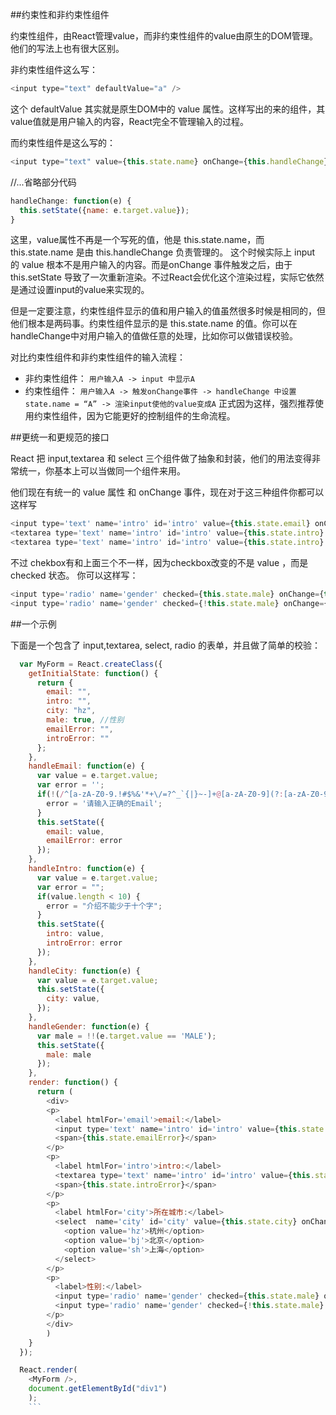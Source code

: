 ##约束性和非约束性组件

约束性组件，由React管理value，而非约束性组件的value由原生的DOM管理。 
他们的写法上也有很大区别。

非约束性组件这么写：
```javascript
<input type="text" defaultValue="a" />
```
这个 defaultValue 其实就是原生DOM中的 value 属性。这样写出的来的组件，其value值就是用户输入的内容，React完全不管理输入的过程。

而约束性组件是这么写的：
```javascript
<input type="text" value={this.state.name} onChange={this.handleChange} />
```
//...省略部分代码
```javascript
handleChange: function(e) {
  this.setState({name: e.target.value});
}
```
这里，value属性不再是一个写死的值，他是 this.state.name，而 this.state.name 是由 this.handleChange 负责管理的。 
这个时候实际上 input 的 value 根本不是用户输入的内容。而是onChange 事件触发之后，由于 this.setState 导致了一次重新渲染。不过React会优化这个渲染过程，实际它依然是通过设置input的value来实现的。

但是一定要注意，约束性组件显示的值和用户输入的值虽然很多时候是相同的，但他们根本是两码事。约束性组件显示的是 this.state.name 的值。你可以在handleChange中对用户输入的值做任意的处理，比如你可以做错误校验。

对比约束性组件和非约束性组件的输入流程：

* 非约束性组件： `用户输入A -> input 中显示A`
* 约束性组件： `用户输入A -> 触发onChange事件 -> handleChange 中设置 state.name = “A” -> 渲染input使他的value变成A`
正式因为这样，强烈推荐使用约束性组件，因为它能更好的控制组件的生命流程。

##更统一和更规范的接口

React 把 input,textarea 和 select 三个组件做了抽象和封装，他们的用法变得非常统一，你基本上可以当做同一个组件来用。

他们现在有统一的 value 属性 和 onChange 事件，现在对于这三种组件你都可以这样写
```javascript
<input type='text' name='intro' id='intro' value={this.state.email} onChange={this.handleEmail} />
<textarea type='text' name='intro' id='intro' value={this.state.intro} onChange={this.handleIntro} />
<textarea type='text' name='intro' id='intro' value={this.state.intro} onChange={this.handleIntro} />
```
不过 chekbox有和上面三个不一样，因为checkbox改变的不是 value ，而是 checked 状态。 
你可以这样写：
```javascript
<input type='radio' name='gender' checked={this.state.male} onChange={this.handleGender} value='MALE' />
<input type='radio' name='gender' checked={!this.state.male} onChange={this.handleGender} value='FEMALE' />
```
##一个示例

下面是一个包含了 input,textarea, select, radio 的表单，并且做了简单的校验：
```javascript
  var MyForm = React.createClass({
    getInitialState: function() {
      return {
        email: "",
        intro: "",
        city: "hz",
        male: true, //性别
        emailError: "",
        introError: ""
      };
    },
    handleEmail: function(e) {
      var value = e.target.value;
      var error = '';
      if(!(/^[a-zA-Z0-9.!#$%&'*+\/=?^_`{|}~-]+@[a-zA-Z0-9](?:[a-zA-Z0-9-]{0,61}[a-zA-Z0-9])?(?:\.[a-zA-Z0-9](?:[a-zA-Z0-9-]{0,61}[a-zA-Z0-9])?)*$/.test(value))) {
        error = '请输入正确的Email';
      }
      this.setState({
        email: value,
        emailError: error
      });
    },
    handleIntro: function(e) {
      var value = e.target.value;
      var error = "";
      if(value.length < 10) {
        error = "介绍不能少于十个字";
      }
      this.setState({
        intro: value,
        introError: error
      });
    },
    handleCity: function(e) {
      var value = e.target.value;
      this.setState({
        city: value,
      });
    },
    handleGender: function(e) {
      var male = !!(e.target.value == 'MALE');
      this.setState({
        male: male
      });
    },
    render: function() {
      return (
        <div>
        <p>
          <label htmlFor='email'>email:</label>
          <input type='text' name='intro' id='intro' value={this.state.email} onChange={this.handleEmail} />
          <span>{this.state.emailError}</span>
        </p>
        <p>
          <label htmlFor='intro'>intro:</label>
          <textarea type='text' name='intro' id='intro' value={this.state.intro} onChange={this.handleIntro} />
          <span>{this.state.introError}</span>
        </p>
        <p>
          <label htmlFor='city'>所在城市:</label>
          <select  name='city' id='city' value={this.state.city} onChange={this.handleCity}>
            <option value='hz'>杭州</option>
            <option value='bj'>北京</option>
            <option value='sh'>上海</option>
          </select>
        </p>
        <p>
          <label>性别:</label>
          <input type='radio' name='gender' checked={this.state.male} onChange={this.handleGender} value='MALE' />
          <input type='radio' name='gender' checked={!this.state.male} onChange={this.handleGender} value='FEMALE' />
        </p>
        </div>
        )
    }
  });

  React.render(
    <MyForm />,
    document.getElementById("div1")
    );
    ```
